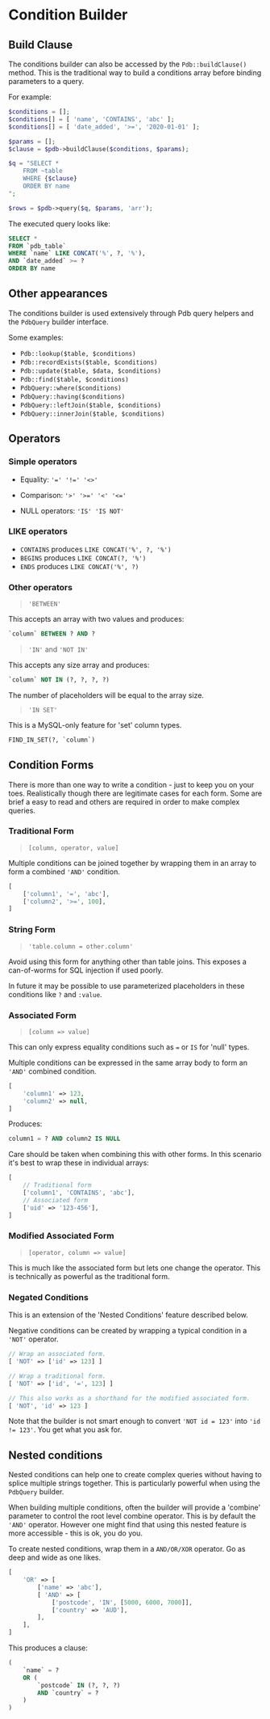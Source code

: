
# Condition Builder


## Build Clause

The conditions builder can also be accessed by the `Pdb::buildClause()` method. This is the traditional way to build a conditions array before binding parameters to a query.

For example:

```php
$conditions = [];
$conditions[] = [ 'name', 'CONTAINS', 'abc' ];
$conditions[] = [ 'date_added', '>=', '2020-01-01' ];

$params = [];
$clause = $pdb->buildClause($conditions, $params);

$q = "SELECT *
    FROM ~table
    WHERE {$clause}
    ORDER BY name
";

$rows = $pdb->query($q, $params, 'arr');
```

The executed query looks like:

```sql
SELECT *
FROM `pdb_table`
WHERE `name` LIKE CONCAT('%', ?, '%'),
AND `date_added` >= ?
ORDER BY name
```


## Other appearances

The conditions builder is used extensively through Pdb query helpers and the `PdbQuery` builder interface.

Some examples:

- `Pdb::lookup($table, $conditions)`
- `Pdb::recordExists($table, $conditions)`
- `Pdb::update($table, $data, $conditions)`
- `Pdb::find($table, $conditions)`
- `PdbQuery::where($conditions)`
- `PdbQuery::having($conditions)`
- `PdbQuery::leftJoin($table, $conditions)`
- `PdbQuery::innerJoin($table, $conditions)`



## Operators

### Simple operators

- Equality: `'=' '!=' '<>'`

- Comparison: `'>' '>=' '<' '<='`

- NULL operators: `'IS' 'IS NOT'`


### LIKE operators

- `CONTAINS` produces `LIKE CONCAT('%', ?, '%')`
- `BEGINS` produces `LIKE CONCAT(?, '%')`
- `ENDS` produces `LIKE CONCAT('%', ?)`


### Other operators

> `'BETWEEN'`

This accepts an array with two values and produces:

```sql
`column` BETWEEN ? AND ?
```

> `'IN'` and `'NOT IN'`

This accepts any size array and produces:

```sql
`column` NOT IN (?, ?, ?, ?)
```

The number of placeholders will be equal to the array size.

> `'IN SET'`

This is a MySQL-only feature for 'set' column types.

```sql
FIND_IN_SET(?, `column`)
```


## Condition Forms

There is more than one way to write a condition - just to keep you on your toes. Realistically though there are legitimate cases for each form. Some are brief a easy to read and others are required in order to make complex queries.


### Traditional Form

> `[column, operator, value]`

Multiple conditions can be joined together by wrapping them in an array to form a combined `'AND'` condition.

```php
[
    ['column1', '=', 'abc'],
    ['column2', '>=', 100],
]
```

### String Form

> `'table.column = other.column'`

Avoid using this form for anything other than table joins. This exposes a can-of-worms for SQL injection if used poorly.

In future it may be possible to use parameterized placeholders in these conditions like `?` and `:value`.


### Associated Form

> `[column => value]`

This can only express equality conditions such as `=` or `IS` for 'null' types.


Multiple conditions can be expressed in the same array body to form an `'AND'` combined condition.

```php
[
    'column1' => 123,
    'column2' => null,
]
```

Produces:

```sql
column1 = ? AND column2 IS NULL
```

Care should be taken when combining this with other forms. In this scenario it's best to wrap these in individual arrays:

```php
[
    // Traditional form
    ['column1', 'CONTAINS', 'abc'],
    // Associated form
    ['uid' => '123-456'],
]
```


### Modified Associated Form

> `[operator, column => value]`

This is much like the associated form but lets one change the operator. This is technically as powerful as the traditional form.


### Negated Conditions

This is an extension of the 'Nested Conditions' feature described below.

Negative conditions can be created by wrapping a typical condition in a `'NOT'` operator.

```php
// Wrap an associated form.
[ 'NOT' => ['id' => 123] ]

// Wrap a traditional form.
[ 'NOT' => ['id', '=', 123] ]

// This also works as a shorthand for the modified associated form.
[ 'NOT', 'id' => 123 ]
```

Note that the builder is not smart enough to convert `'NOT id = 123'` into `'id != 123'`. You get what you ask for.


## Nested conditions

Nested conditions can help one to create complex queries without having to splice multiple strings together. This is particularly powerful when using the `PdbQuery` builder.

When building multiple conditions, often the builder will provide a 'combine' parameter to control the root level combine operator. This is by default the `'AND'` operator. However one might find that using this nested feature is more accessible - this is ok, you do you.

To create nested conditions, wrap them in a `AND/OR/XOR` operator. Go as deep and wide as one likes.



```php
[
    'OR' => [
        ['name' => 'abc'],
        [ 'AND' => [
            ['postcode', 'IN', [5000, 6000, 7000]],
            ['country' => 'AUD'],
        ],
    ],
]
```

This produces a clause:

```sql
(
    `name` = ?
    OR (
        `postcode` IN (?, ?, ?)
        AND `country` = ?
    )
)
```
